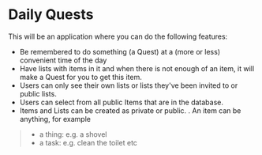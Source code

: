 # Daily Quests
This will be an application where you can do the following features:
- Be remembered to do something (a Quest) at a (more or less) convenient time of the day
- Have lists with items in it and when there is not enough of an item, it will make a Quest for you to get this item.
- Users can only see their own lists or lists they've been invited to or public lists.
- Users can select from all public Items that are in the database.
- Items and Lists can be created as private or public.
. An item can be anything, for example 
> - a thing: e.g. a shovel
> - a task: e.g. clean the toilet etc